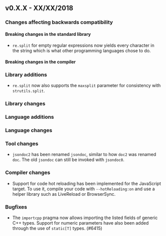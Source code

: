 ## v0.X.X - XX/XX/2018

### Changes affecting backwards compatibility

#### Breaking changes in the standard library

- ``re.split`` for empty regular expressions now yields every character in
  the string which is what other programming languages chose to do.

#### Breaking changes in the compiler

### Library additions

- ``re.split`` now also supports the ``maxsplit`` parameter for consistency
  with ``strutils.split``.

### Library changes

### Language additions

### Language changes

### Tool changes

- ``jsondoc2`` has been renamed ``jsondoc``, similar to how ``doc2`` was renamed
  ``doc``. The old ``jsondoc`` can still be invoked with ``jsondoc0``.

### Compiler changes

- Support for code hot reloading has been implemented for the JavaScript
  target. To use it, compile your code with `--hotReloading:on` and use a
  helper library such as LiveReload or BrowserSync.

### Bugfixes

- The `importcpp` pragma now allows importing the listed fields of generic
  C++ types. Support for numeric parameters have also been added through
  the use of `static[T]` types.
  (#6415)
